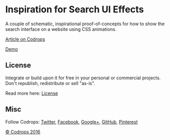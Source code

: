 # Inspiration for Search UI Effects

A couple of schematic, inspirational proof-of-concepts for how to show the search interface on a website using CSS animations.

[Article on Codrops](https://tympanus.net/codrops/?p=29878)

[Demo](http://tympanus.net/Development/SearchUIEffects/)

## License

Integrate or build upon it for free in your personal or commercial projects. Don't republish, redistribute or sell "as-is". 

Read more here: [License](http://tympanus.net/codrops/licensing/)

## Misc

Follow Codrops: [Twitter](http://www.twitter.com/codrops), [Facebook](http://www.facebook.com/pages/Codrops/159107397912), [Google+](https://plus.google.com/101095823814290637419), [GitHub](https://github.com/codrops), [Pinterest](http://www.pinterest.com/codrops/)

[© Codrops 2016](http://www.codrops.com)





